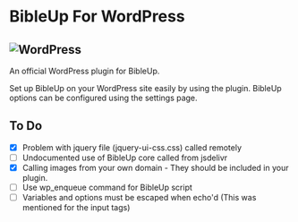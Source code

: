 # BibleUp For WordPress
![WordPress](https://img.shields.io/badge/WordPress-%23117AC9.svg?style=for-the-badge&logo=WordPress&logoColor=white)
---
An official WordPress plugin for BibleUp.

Set up BibleUp on your WordPress site easily by using the plugin.
BibleUp options can be configured using the settings page.

##  To Do
- [x] Problem with jquery file (jquery-ui-css.css) called remotely
- [ ] Undocumented use of BibleUp core called from jsdelivr
- [x] Calling images from your own domain - They should be included in your plugin.
- [ ] Use wp_enqueue command for BibleUp script
- [ ] Variables and options must be escaped when echo'd (This was mentioned for the input tags)